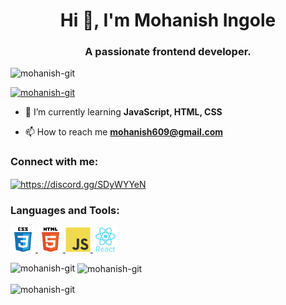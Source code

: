 <h1 align="center">Hi 👋, I'm Mohanish Ingole</h1>
<h3 align="center">A passionate frontend developer.</h3>

<p align="left"> <img src="https://komarev.com/ghpvc/?username=mohanish-git&label=Profile%20views&color=0e75b6&style=flat" alt="mohanish-git" /> </p>

<p align="left"> <a href="https://github.com/ryo-ma/github-profile-trophy"><img src="https://github-profile-trophy.vercel.app/?username=mohanish-git" alt="mohanish-git" /></a> </p>

- 🌱 I’m currently learning **JavaScript, HTML, CSS**

- 📫 How to reach me **mohanish609@gmail.com**

<h3 align="left">Connect with me:</h3>
<p align="left">
<a href="https://discord.gg/https://discord.gg/SDyWYYeN" target="blank"><img align="center" src="https://raw.githubusercontent.com/rahuldkjain/github-profile-readme-generator/master/src/images/icons/Social/discord.svg" alt="https://discord.gg/SDyWYYeN" height="30" width="40" /></a>
</p>

<h3 align="left">Languages and Tools:</h3>
<p align="left"> <a href="https://www.w3schools.com/css/" target="_blank" rel="noreferrer"> <img src="https://raw.githubusercontent.com/devicons/devicon/master/icons/css3/css3-original-wordmark.svg" alt="css3" width="40" height="40"/> </a> <a href="https://www.w3.org/html/" target="_blank" rel="noreferrer"> <img src="https://raw.githubusercontent.com/devicons/devicon/master/icons/html5/html5-original-wordmark.svg" alt="html5" width="40" height="40"/> </a> <a href="https://developer.mozilla.org/en-US/docs/Web/JavaScript" target="_blank" rel="noreferrer"> <img src="https://raw.githubusercontent.com/devicons/devicon/master/icons/javascript/javascript-original.svg" alt="javascript" width="40" height="40"/> </a> <a href="https://reactjs.org/" target="_blank" rel="noreferrer"> <img src="https://raw.githubusercontent.com/devicons/devicon/master/icons/react/react-original-wordmark.svg" alt="react" width="40" height="40"/> </a> </p>

<p><img align="left" src="https://github-readme-stats.vercel.app/api/top-langs?username=mohanish-git&show_icons=true&locale=en&layout=compact" alt="mohanish-git" /></p>

<p>&nbsp;<img align="center" src="https://github-readme-stats.vercel.app/api?username=mohanish-git&show_icons=true&locale=en" alt="mohanish-git" /></p>

<p><img align="center" src="https://github-readme-streak-stats.herokuapp.com/?user=mohanish-git&" alt="mohanish-git" /></p>
